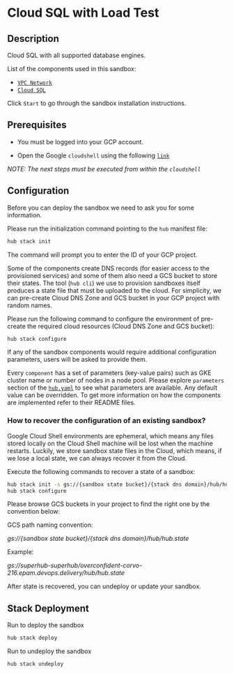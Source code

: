 # Cloud SQL with Load Test

## Description

Cloud SQL with all supported database engines.

List of the components used in this sandbox:

* [`VPC Network`](https://github.com/agilestacks/google-components/tree/main/network)
* [`Cloud SQL`](https://github.com/agilestacks/google-components/tree/main/cloud-sql)

Click `Start` to go through the sandbox installation instructions.

## Prerequisites

* You must be logged into your GCP account.

* Open the Google `cloudshell` using the following [`link`](https://ssh.cloud.google.com/cloudshell/editor?cloudshell_git_repo=https://github.com/agilestacks/google-stacks&&cloudshell_git_branch=main&cloudshell_image=gcr.io/superhub/cloud-shell&cloudshell_tutorial=README.md&cloudshell_open_in_editor=hub.yaml&cloudshell_workspace=cloud-sql-all-in-one)

*NOTE: The next steps must be executed from within the `cloudshell`*

## Configuration

Before you can deploy the sandbox we need to ask you for some information.

Please run the initialization command pointing to the `hub` manifest file:

```bash
hub stack init
```

The command will prompt you to enter the ID of your GCP project.

Some of the components create DNS records (for easier access to the provisioned services) and some of them also need a GCS bucket to store their states.
The tool (`hub cli`) we use to provision sandboxes itself produces a state file that must be uploaded to the cloud.
For simplicity, we can pre-create Cloud DNS Zone and GCS bucket in your GCP project with random names.

Please run the following command to configure the environment of pre-create the required cloud resources (Cloud DNS Zone and GCS bucket):

```bash
hub stack configure
```

If any of the sandbox components would require additional configuration parameters, users will be asked to provide them.

Every `component` has a set of parameters (key-value pairs) such as GKE cluster name or number of nodes in a node pool.
Please explore `parameters` section of the [`hub.yaml`](https://github.com/agilestacks/google-stacks/blob/main/cloud-sql-all-in-one/hub.yaml) to see what parameters are available.
Any default value can be overridden.
To get more information on how the components are implemented refer to their README files.

### How to recover the configuration of an existing sandbox?

Google Cloud Shell environments are ephemeral, which means any files stored locally on the Cloud Shell machine will be lost when the machine restarts. Luckily, we store sandbox state files in the Cloud, which means, if we lose a local state, we can always recover it from the Cloud.

Execute the following commands to recover a state of a sandbox:

```bash
hub stack init -s gs://{sandbox state bucket}/{stack dns domain}/hub/hub.state
hub stack configure
```

Please browse GCS buckets in your project to find the right one by the convention below:

GCS path naming convention:

*gs://{sandbox state bucket}/{stack dns domain}/hub/hub.state*

Example:

*gs://superhub-superhub/overconfident-corvo-216.epam.devops.delivery/hub/hub.state*

After state is recovered, you can undeploy or update your sandbox.

## Stack Deployment

Run to deploy the sandbox

```bash
hub stack deploy
```

Run to undeploy the sandbox

```bash
hub stack undeploy
```
